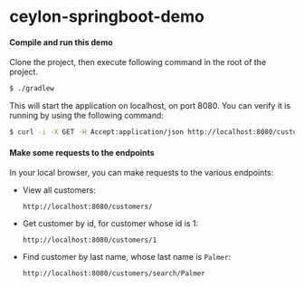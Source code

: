 # ceylon-springboot-demo

#### Compile and run this demo

Clone the project, then execute following command in the root of the project.

```sh
$ ./gradlew
```
    
This will start the application on localhost, on port 8080. You can verify it is running by using the following command:

```sh
$ curl -i -X GET -H Accept:application/json http://localhost:8080/customers/
```

#### Make some requests to the endpoints

In your local browser, you can make requests to the various endpoints:

* View all customers:

  `http://localhost:8080/customers/`

* Get customer by id, for customer whose id is 1:

  `http://localhost:8080/customers/1`
    
* Find customer by last name, whose last name is `Palmer`:

  `http://localhost:8080/customers/search/Palmer`
